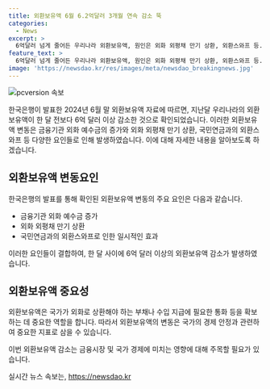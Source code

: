 ```yaml
---
title: 외환보유액 6월 6.2억달러 3개월 연속 감소 뚝
categories:
  - News
excerpt: >
  6억달러 넘게 줄어든 우리나라 외환보유액, 원인은 외화 외평채 만기 상환, 외환스와프 등. (150자)  
feature_text: >
  6억달러 넘게 줄어든 우리나라 외환보유액, 원인은 외화 외평채 만기 상환, 외환스와프 등. (150자)  
image: 'https://newsdao.kr/res/images/meta/newsdao_breakingnews.jpg'
---
```


<p><img src="https://newsdao.kr/res/images/meta/newsdao_breakingnews.jpg" alt="pcversion 속보" /></p>

<p>한국은행이 발표한 2024년 6월 말 외환보유액 자료에 따르면, 지난달 우리나라의 외환보유액이 한 달 전보다 6억 달러 이상 감소한 것으로 확인되었습니다. 이러한 외환보유액 변동은 금융기관 외화 예수금의 증가와 외화 외평채 만기 상환, 국민연금과의 외환스와프 등 다양한 요인들로 인해 발생하였습니다. 이에 대해 자세한 내용을 알아보도록 하겠습니다. </p>

<h2 data-ke-size="size26">외환보유액 변동요인</h2>

<p>한국은행의 발표를 통해 확인된 외환보유액 변동의 주요 요인은 다음과 같습니다.</p>

<ul>
  <li>금융기관 외화 예수금 증가</li>
  <li>외화 외평채 만기 상환</li>
  <li>국민연금과의 외환스와프로 인한 일시적인 효과</li>
</ul>

<p>이러한 요인들이 결합하여, 한 달 사이에 6억 달러 이상의 외환보유액 감소가 발생하였습니다. </p>

<h2 data-ke-size="size26">외환보유액 중요성</h2>

<p>외환보유액은 국가가 외화로 상환해야 하는 부채나 수입 지급에 필요한 통화 등을 확보하는 데 중요한 역할을 합니다. 따라서 외환보유액의 변동은 국가의 경제 안정과 관련하여 중요한 지표로 삼을 수 있습니다. </p>

<p>이번 외환보유액 감소는 금융시장 및 국가 경제에 미치는 영향에 대해 주목할 필요가 있습니다.</p>
실시간 뉴스 속보는, <a href="https://newsdao.kr" rel="dofollow">https://newsdao.kr</a>


